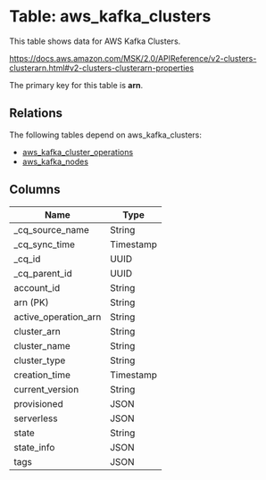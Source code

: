 # Table: aws_kafka_clusters

This table shows data for AWS Kafka Clusters.

https://docs.aws.amazon.com/MSK/2.0/APIReference/v2-clusters-clusterarn.html#v2-clusters-clusterarn-properties

The primary key for this table is **arn**.

## Relations

The following tables depend on aws_kafka_clusters:
  - [aws_kafka_cluster_operations](aws_kafka_cluster_operations)
  - [aws_kafka_nodes](aws_kafka_nodes)

## Columns

| Name          | Type          |
| ------------- | ------------- |
|_cq_source_name|String|
|_cq_sync_time|Timestamp|
|_cq_id|UUID|
|_cq_parent_id|UUID|
|account_id|String|
|arn (PK)|String|
|active_operation_arn|String|
|cluster_arn|String|
|cluster_name|String|
|cluster_type|String|
|creation_time|Timestamp|
|current_version|String|
|provisioned|JSON|
|serverless|JSON|
|state|String|
|state_info|JSON|
|tags|JSON|